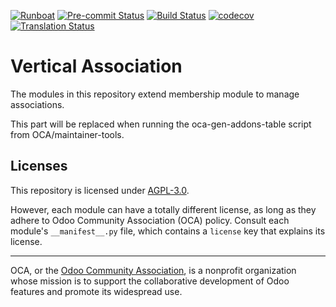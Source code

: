 
[![Runboat](https://img.shields.io/badge/runboat-Try%20me-875A7B.png)](https://runboat.odoo-community.org/builds?repo=coopiteasy/vertical-association&target_branch=16.0)
[![Pre-commit Status](https://github.com/coopiteasy/vertical-association/actions/workflows/pre-commit.yml/badge.svg?branch=16.0)](https://github.com/coopiteasy/vertical-association/actions/workflows/pre-commit.yml?query=branch%3A16.0)
[![Build Status](https://github.com/coopiteasy/vertical-association/actions/workflows/test.yml/badge.svg?branch=16.0)](https://github.com/coopiteasy/vertical-association/actions/workflows/test.yml?query=branch%3A16.0)
[![codecov](https://codecov.io/gh/coopiteasy/vertical-association/branch/16.0/graph/badge.svg)](https://codecov.io/gh/coopiteasy/vertical-association)
[![Translation Status](https://translation.odoo-community.org/widgets/vertical-association-15-0/-/svg-badge.svg)](https://translation.odoo-community.org/engage/vertical-association-15-0/?utm_source=widget)

<!-- /!\ do not modify above this line -->

# Vertical Association

The modules in this repository extend membership module to manage associations.

<!-- /!\ do not modify below this line -->

<!-- prettier-ignore-start -->

[//]: # (addons)

This part will be replaced when running the oca-gen-addons-table script from OCA/maintainer-tools.

[//]: # (end addons)

<!-- prettier-ignore-end -->

## Licenses

This repository is licensed under [AGPL-3.0](LICENSE).

However, each module can have a totally different license, as long as they adhere to Odoo Community Association (OCA)
policy. Consult each module's `__manifest__.py` file, which contains a `license` key
that explains its license.

----
OCA, or the [Odoo Community Association](http://odoo-community.org/), is a nonprofit
organization whose mission is to support the collaborative development of Odoo features
and promote its widespread use.
